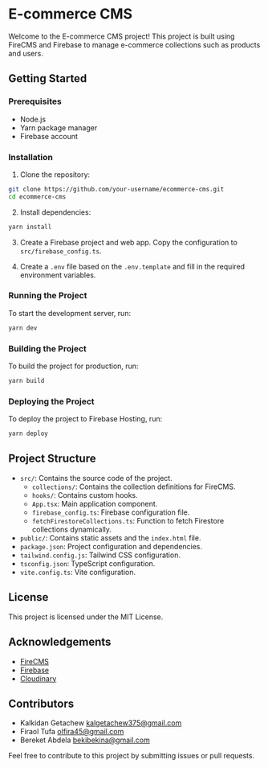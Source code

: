 # E-commerce CMS

Welcome to the E-commerce CMS project! This project is built using FireCMS and Firebase to manage e-commerce collections such as products and users.

## Getting Started

### Prerequisites

- Node.js
- Yarn package manager
- Firebase account

### Installation

1. Clone the repository:

```bash
git clone https://github.com/your-username/ecommerce-cms.git
cd ecommerce-cms
```

2. Install dependencies:

```bash
yarn install
```

3. Create a Firebase project and web app. Copy the configuration to `src/firebase_config.ts`.

4. Create a `.env` file based on the `.env.template` and fill in the required environment variables.

### Running the Project

To start the development server, run:

```bash
yarn dev
```

### Building the Project

To build the project for production, run:

```bash
yarn build
```

### Deploying the Project

To deploy the project to Firebase Hosting, run:

```bash
yarn deploy
```

## Project Structure

- `src/`: Contains the source code of the project.
  - `collections/`: Contains the collection definitions for FireCMS.
  - `hooks/`: Contains custom hooks.
  - `App.tsx`: Main application component.
  - `firebase_config.ts`: Firebase configuration file.
  - `fetchFirestoreCollections.ts`: Function to fetch Firestore collections dynamically.
- `public/`: Contains static assets and the `index.html` file.
- `package.json`: Project configuration and dependencies.
- `tailwind.config.js`: Tailwind CSS configuration.
- `tsconfig.json`: TypeScript configuration.
- `vite.config.ts`: Vite configuration.

## License

This project is licensed under the MIT License.

## Acknowledgements

- [FireCMS](https://firecms.co/)
- [Firebase](https://firebase.google.com/)
- [Cloudinary](https://cloudinary.com/)

## Contributors

- Kalkidan Getachew <kalgetachew375@gmail.com>
- Firaol Tufa <olfira45@gmail.com>
- Bereket Abdela <bekibekina@gmail.com>

Feel free to contribute to this project by submitting issues or pull requests.
